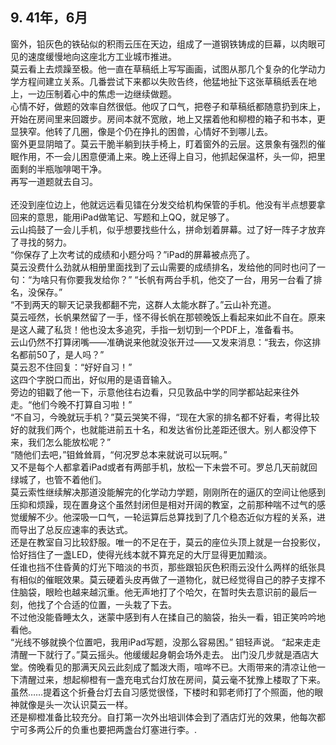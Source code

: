 ## 9. 41年，6月  
   窗外，铅灰色的铁砧似的积雨云压在天边，组成了一道钢铁铸成的巨幕，以肉眼可见的速度缓慢地向这座北方工业城市推进。  
	莫云看上去烦躁至极。他一直在草稿纸上写写画画，试图从那几个复杂的化学动力学方程间建立关系。几番尝试下来都以失败告终，他猛地扯下这张草稿纸丢在地上，一边压制着心中的焦虑一边继续做题。    
	心情不好，做题的效率自然很低。他叹了口气，把卷子和草稿纸都随意扔到床上，开始在房间里来回踱步。房间本就不宽敞，地上又摆着他和柳橙的箱子和书本，更显狭窄。他转了几圈，像是个仍在挣扎的困兽，心情好不到哪儿去。  
	窗外更显阴暗了。莫云干脆半躺到扶手椅上，盯着窗外的云层。这景象有强烈的催眠作用，不一会儿困意便涌上来。晚上还得上自习，他抓起保温杯，头一仰，把里面剩的半瓶咖啡喝干净。    
	再写一道题就去自习。  
<br/>
	还没到座位边上，他就远远看见镭在分发交给机构保管的手机。他没有半点想要拿回来的意思，能用iPad做笔记、写题和上QQ，就足够了。  
	云山捣鼓了一会儿手机，似乎想要找些什么，拼命划着屏幕。过了好一阵子才放弃了寻找的努力。  
	“你保存了上次考试的成绩和小题分吗？”iPad的屏幕被点亮了。  
	莫云没费什么劲就从相册里面找到了云山需要的成绩排名，发给他的同时也问了一句：“为啥只有你要我发给你？”
	“长帆有两台手机，他交了一台，用另一台看了排名，没保存。”  
	“不到两天的聊天记录我都翻不完，这群人太能水群了。”云山补充道。  
	莫云哑然，长帆果然留了一手，怪不得长帆在那顿晚饭上看起来如此不自在。原来是这人藏了私货！他也没太多追究，手指一划切到一个PDF上，准备看书。  
	云山仍然不打算闭嘴——准确说来他就没张开过——又发来消息：“我去，你这排名都前50了，是人吗？”  
	莫云忍不住回复：“好好自习！”  
	这四个字脱口而出，好似用的是语音输入。  
	旁边的钼戳了他一下，示意他往右边看，只见敦品中学的同学都站起来往外走。“他们今晚不打算自习啦！”  
	“不自习，今晚就玩手机？”莫云哭笑不得，“现在大家的排名都不好看，考得比较好的就我们两个，也就能进前五十名，和发达省份比差距还很大。别人都没停下来，我们怎么能放松呢？”    
	“随他们去吧，”钼耸耸肩，“何况罗总本来就说可以玩啊。”  
	又不是每个人都拿着iPad或者有两部手机，放松一下未尝不可。罗总几天前就回绿城了，也管不着他们。  
	莫云索性继续解决那道没能解完的化学动力学题，刚刚所在的逼仄的空间让他感到压抑和烦躁，现在置身这个虽然封闭但是相对开阔的教室，之前那种喘不过气的感觉缓解不少。他深吸一口气，一轮运算后总算找到了几个稳态近似方程的关系，进而导出了总反应速率的表达式。  
	还是在教室自习比较舒服。唯一的不足在于，莫云的座位头顶上就是一台投影仪，恰好挡住了一盏LED，使得光线本就不算充足的大厅显得更加黯淡。  
	任谁也挡不住昏黄的灯光下暗淡的书页，那些跟铅灰色积雨云没什么两样的纸张具有相似的催眠效果。莫云硬着头皮再做了一道物化，就已经觉得自己的脖子支撑不住脑袋，眼睑也越来越沉重。他无声地打了个哈欠，在暂时失去意识前的最后一刻，他找了个合适的位置，一头栽了下去。  
	不过他没能昏睡太久，迷蒙中感到有人在揉自己的脑袋，抬头一看，钼正笑吟吟地看他。  
	“光线不够就换个位置吧，我用iPad写题，没那么容易困。”  钼轻声说。
	“起来走走清醒一下就行了。”莫云摇头。他缓缓起身朝会场外走去。
	出门没几步就是酒店大堂。傍晚看见的那满天风云此刻成了瓢泼大雨，喧哗不已。大雨带来的清凉让他一下清醒过来，想起柳橙有一盏充电式台灯放在房间，莫云毫不犹豫上楼取了下来。  
	虽然……提着这个折叠台灯去自习感觉很怪，下楼时和郭老师打了个照面，他的眼神就像是头一次认识莫云一样。  
	还是柳橙准备比较充分。自打第一次外出培训体会到了酒店灯光的效果，他每次都宁可多两公斤的负重也要把两盏台灯塞进行李。.  